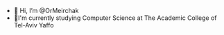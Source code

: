 - 👋 Hi, I’m @OrMeirchak
- 🌱I'm currently studying Computer Science at The Academic College of Tel-Aviv Yaffo


<!---
OrMeirchak/OrMeirchak is a ✨ special ✨ repository because its `README.md` (this file) appears on your GitHub profile.
You can click the Preview link to take a look at your changes.
--->
